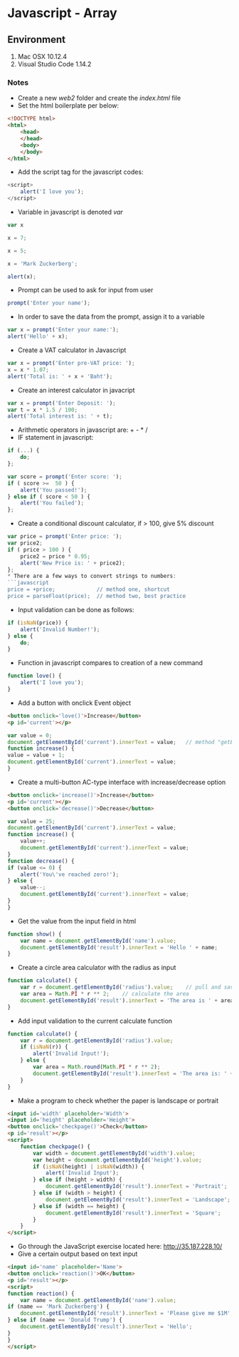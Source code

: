 # Javascript - Array

## Environment

1. Mac OSX 10.12.4
2. Visual Studio Code 1.14.2

### Notes

* Create a new *web2* folder and create the *index.html* file
* Set the html boilerplate per below:
```html
<!DOCTYPE html>
<html>
    <head>
    </head>
    <body>
    </body>
</html>
```
* Add the script tag for the javascript codes:
```javascript
<script>
	alert('I love you');
</script>
```
* Variable in javascript is denoted *var*
```javascript
var x

x = 7;

x = 5;

x = 'Mark Zuckerberg';

alert(x);
```
* Prompt can be used to ask for input from user
```javascript
prompt('Enter your name');
```
* In order to save the data from the prompt, assign it to a variable
```javascript
var x = prompt('Enter your name:');
alert('Hello' + x);
```
* Create a VAT calculator in Javascript
```javascript
var x = prompt('Enter pre-VAT price: ');
x = x * 1.07;
alert('Total is: ' + x + 'Baht');
```
* Create an interest calculator in javacript
```javascript
var x = prompt('Enter Deposit: ');
var t = x * 1.5 / 100;
alert('Total interest is: ' + t);
```
* Arithmetic operators in javascript are: + - * /
* IF statement in javascript:
```javascript
if (...) {
	do;
};

var score = prompt('Enter score: ');
if ( score >=  50 ) {
	alert('You passed!');
} else if ( score < 50 ) {
	alert('You failed');
};
```
* Create a conditional discount calculator, if > 100, give 5% discount
```javascript
var price = prompt('Enter price: ');
var price2;
if ( price > 100 ) {
	price2 = price * 0.95;
	alert('New Price is: ' + price2);
};
* There are a few ways to convert strings to numbers:
```javascript
price = +price;				// method one, shortcut
price = parseFloat(price);	// method two, best practice
```
* Input validation can be done as follows:
```javascript
if (isNaN(price)) {
	alert('Invalid Number!');
} else {
	do;
}
```
* Function in javascript compares to creation of a new command
```javascript
function love() {
	alert('I love you');
}
```
* Add a button with onclick Event object
```html
<button onclick='love()'>Increase</button>
<p id='current'></p>
```
```javascript
var value = 0;
document.getElementById('current').innerText = value;	// method "getElementById" is used to select a certain HTML element by its ID
function increase() {
value = value + 1;
document.getElementById('current').innerText = value;
}
```
* Create a multi-button AC-type interface with increase/decrease option
```html
<button onclick='increase()'>Increase</button>
<p id='current'></p>
<button onclick='decrease()'>Decrease</button>
```
```javascript
var value = 25;
document.getElementById('current').innerText = value;
function increase() {
	value++;
	document.getElementById('current').innerText = value;
}
function decrease() {
if (value <= 0) {
 	alert('You\'ve reached zero!');
} else {
 	value--;
    document.getElementById('current').innerText = value;
}
}
```
* Get the value from the input field in html
```javascript
function show() {
	var name = document.getElementById('name').value;
	document.getElementById('result').innerText = 'Hello ' + name;
}
```
* Create a circle area calculator with the radius as input
```javascript
function calculate() {
	var r = document.getElementById('radius').value;	// pull and save the input value
	var area = Math.PI * r ** 2;	// calculate the area
	document.getElementById('result').innerText = 'The area is ' + area;	// display the result
}
```
* Add input validation to the current calculate function
```javascript
function calculate() {
	var r = document.getElementById('radius').value;
    if (isNaN(r)) {
    	alert('Invalid Input!');
    } else {
    	var area = Math.round(Math.PI * r ** 2);
        document.getElementById('result').innerText = 'The area is: ' + area;
    }
}
```
* Make a program to check whether the paper is landscape or portrait
```html
<input id='width' placeholder='Width'>
<input id='height' placeholder='Height'>
<button onclick='checkpage()'>Check</button>
<p id='result'></p>
<script>
    function checkpage() {
        var width = document.getElementById('width').value;
        var height = document.getElementById('height').value;
        if (isNaN(height) | isNaN(width)) {
            alert('Invalid Input');
        } else if (height > width) {
            document.getElementById('result').innerText = 'Portrait';
        } else if (width > height) {
            document.getElementById('result').innerText = 'Landscape';
        } else if (width == height) {
            document.getElementById('result').innerText = 'Square';
        }
    }
</script>
```
* Go through the JavaScript exercise located here: http://35.187.228.10/
* Give a certain output based on text input
```html
<input id='name' placeholder='Name'>
<button onclick='reaction()'>OK</button>
<p id='result'></p>
<script>
function reaction() {
    var name = document.getElementById('name').value;
if (name == 'Mark Zuckerberg') {
    document.getElementById('result').innerText = 'Please give me $1M';
} else if (name == 'Donald Trump') {
    document.getElementById('result').innerText = 'Hello';
}
}
</script>
```






